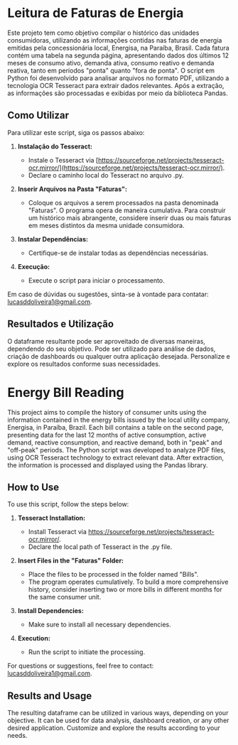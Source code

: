 # Leitura de Faturas de Energia
Este projeto tem como objetivo compilar o histórico das unidades consumidoras, utilizando as informações contidas nas faturas de energia emitidas pela concessionária local, Energisa, na Paraíba, Brasil. Cada fatura contém uma tabela na segunda página, apresentando dados dos últimos 12 meses de consumo ativo, demanda ativa, consumo reativo e demanda reativa, tanto em períodos "ponta" quanto "fora de ponta". O script em Python foi desenvolvido para analisar arquivos no formato PDF, utilizando a tecnologia OCR Tesseract para extrair dados relevantes. Após a extração, as informações são processadas e exibidas por meio da biblioteca Pandas.

## Como Utilizar

Para utilizar este script, siga os passos abaixo:

1. **Instalação do Tesseract:**
   - Instale o Tesseract via [https://sourceforge.net/projects/tesseract-ocr.mirror/](https://sourceforge.net/projects/tesseract-ocr.mirror/).
   - Declare o caminho local do Tesseract no arquivo .py.

2. **Inserir Arquivos na Pasta "Faturas":**
   - Coloque os arquivos a serem processados na pasta denominada "Faturas". O programa opera de maneira cumulativa. Para construir um histórico mais abrangente, considere inserir duas ou mais faturas em meses distintos da mesma unidade consumidora.

3. **Instalar Dependências:**
   - Certifique-se de instalar todas as dependências necessárias.

4. **Execução:**
   - Execute o script para iniciar o processamento.

Em caso de dúvidas ou sugestões, sinta-se à vontade para contatar: [lucasddoliveira1@gmail.com](mailto:lucasddoliveira1@gmail.com).

## Resultados e Utilização

O dataframe resultante pode ser aproveitado de diversas maneiras, dependendo do seu objetivo. Pode ser utilizado para análise de dados, criação de dashboards ou qualquer outra aplicação desejada. Personalize e explore os resultados conforme suas necessidades.

# Energy Bill Reading
This project aims to compile the history of consumer units using the information contained in the energy bills issued by the local utility company, Energisa, in Paraíba, Brazil. Each bill contains a table on the second page, presenting data for the last 12 months of active consumption, active demand, reactive consumption, and reactive demand, both in "peak" and "off-peak" periods. The Python script was developed to analyze PDF files, using OCR Tesseract technology to extract relevant data. After extraction, the information is processed and displayed using the Pandas library.

## How to Use

To use this script, follow the steps below:

1. **Tesseract Installation:**
   - Install Tesseract via https://sourceforge.net/projects/tesseract-ocr.mirror/.
   - Declare the local path of Tesseract in the .py file.

2. **Insert Files in the "Faturas" Folder:**
   - Place the files to be processed in the folder named "Bills".
   - The program operates cumulatively. To build a more comprehensive history, consider inserting two or more bills in different months for the same consumer unit.
     
3. **Install Dependencies:**
   - Make sure to install all necessary dependencies.

4. **Execution:**
   - Run the script to initiate the processing.

For questions or suggestions, feel free to contact: [lucasddoliveira1@gmail.com](mailto:lucasddoliveira1@gmail.com).

## Results and Usage

The resulting dataframe can be utilized in various ways, depending on your objective. It can be used for data analysis, dashboard creation, or any other desired application. Customize and explore the results according to your needs.
